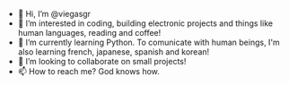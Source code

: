 - 👋 Hi, I’m @viegasgr
- 👀 I’m interested in coding, building electronic projects and things like human languages, reading and coffee!
- 🌱 I’m currently learning Python. To comunicate with human beings, I'm also learning french, japanese, spanish and korean!
- 💞️ I’m looking to collaborate on small projects!
- 📫 How to reach me? God knows how.

<!---
viegasgr/viegasgr is a ✨ special ✨ repository because its `README.md` (this file) appears on your GitHub profile.
You can click the Preview link to take a look at your changes.
--->
